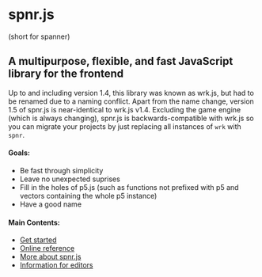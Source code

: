 # spnr.js

(short for spanner)

## A multipurpose, flexible, and fast JavaScript library for the frontend

Up to and including version 1.4, this library was known as wrk.js, but had to be renamed due to a naming conflict. Apart from the name change, version 1.5 of spnr.js is near-identical to wrk.js v1.4. Excluding the game engine (which is always changing), spnr.js is backwards-compatible with wrk.js so you can migrate your projects by just replacing all instances of `wrk` with `spnr`.

#### Goals:
- Be fast through simplicity
- Leave no unexpected suprises
- Fill in the holes of p5.js (such as functions not prefixed with p5 and vectors containing the whole p5 instance)
- Have a good name

#### Main Contents:
- [Get started](tutorials/getStarted.md)
- [Online reference](https://thatcoolcoder.github.io/spnr.js)
- [More about spnr.js](editorDocs/aboutSpnr.md)
- [Information for editors](editorDocs/README.md)

